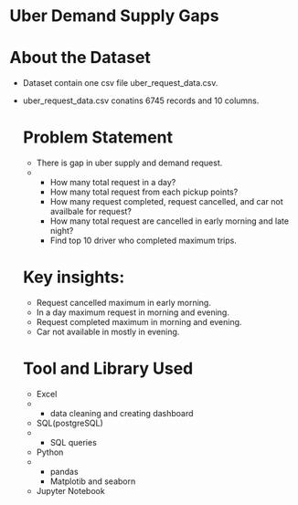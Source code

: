# Uber Demand Supply Gaps
# About the Dataset
- Dataset contain one csv file uber_request_data.csv.
- uber_request_data.csv conatins 6745 records and 10 columns.

  # Problem Statement
  - There is gap in uber supply and demand request. 
  - - How many total request in a day?
    - How many total request from each pickup points?
    - How many request completed, request cancelled, and car not availbale for request?
    - How many total request are cancelled in early morning and late night?
    - Find top 10 driver who completed maximum trips.

  # Key insights:
  - Request cancelled maximum in early morning.
  - In a day maximum request in morning and evening.
  - Request completed maximum in morning and evening.
  - Car not available in mostly in evening.
    
  # Tool and Library Used
  - Excel
  - - data cleaning and creating dashboard
  - SQL(postgreSQL)
  - - SQL queries
  - Python
  - - pandas
    - Matplotib and seaborn
  - Jupyter Notebook
   

